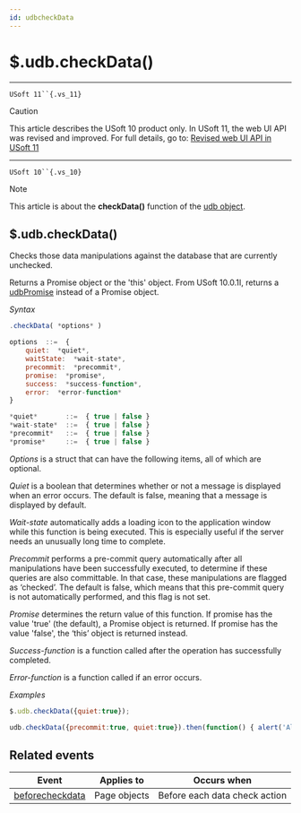 ```yaml
---
id: udbcheckData
---
```


# $.udb.checkData()



----

`USoft 11``{.vs_11}`

> [!CAUTION]
> This article describes the USoft 10 product only.
> In USoft 11, the web UI API was revised and improved. For full details, go to:
> [Revised web UI API in USoft 11](/docs/Web%20and%20app%20UIs/UDB%20udb/Revised%20web%20UI%20API%20in%20USoft%2011.md)

----

`USoft 10``{.vs_10}`

> [!NOTE]
> This article is about the **checkData()** function of the [udb object](/docs/Web%20and%20app%20UIs/UDB%20udb).

## **$.udb.checkData()**

Checks those data manipulations against the database that are currently unchecked.

Returns a Promise object or the 'this' object. From USoft 10.0.1I, returns a [udbPromise](/docs/Web%20and%20app%20UIs/JavaScript/Promises%20for%20asynchronous%20Javascript.md) instead of a Promise object.

*Syntax*

```js
.checkData( *options* )

options  ::=  {
    quiet:  *quiet*,
    waitState:  *wait-state*,
    precommit:  *precommit*,
    promise:  *promise*,
    success:  *success-function*,
    error:  *error-function*
}

*quiet*       ::=  { true | false }
*wait-state*  ::=  { true | false }
*precommit*   ::=  { true | false }
*promise*     ::=  { true | false }
```

*Options* is a struct that can have the following items, all of which are optional.

*Quiet* is a boolean that determines whether or not a message is displayed when an error occurs. The default is false, meaning that a message is displayed by default.

*Wait-state* automatically adds a loading icon to the application window while this function is being executed. This is especially useful if the server needs an unusually long time to complete.

*Precommit* performs a pre-commit query automatically after all manipulations have been successfully executed, to determine if these queries are also committable. In that case, these manipulations are flagged as ‘checked’. The default is false, which means that this pre-commit query is not automatically performed, and this flag is not set.

*Promise* determines the return value of this function. If promise has the value 'true' (the default), a Promise object is returned. If promise has the value 'false', the ‘this’ object is returned instead.

*Success-function* is a function called after the operation has successfully completed.

*Error-function* is a function called if an error occurs.

*Examples*

```js
$.udb.checkData({quiet:true});
```

```js
udb.checkData({precommit:true, quiet:true}).then(function() { alert('All manipulations are correct.'); });
```

## Related events

|**Event**|**Applies to**|**Occurs when**|
|--------|--------|--------|
|[beforecheckdata](/docs/Web%20and%20app%20UIs/UDB%20Events/beforecheckdata.md)|Page objects|Before each data check action|



 
